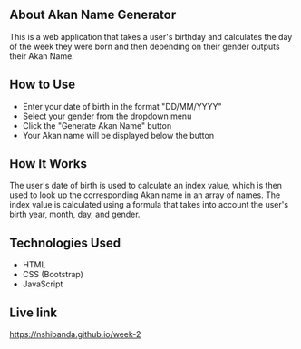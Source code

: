 ## About Akan Name Generator
This is a web application that takes a user's birthday and calculates the day of the week they were born and then depending on their gender outputs their Akan Name.
## How to Use
- Enter your date of birth in the format "DD/MM/YYYY"
- Select your gender from the dropdown menu
- Click the "Generate Akan Name" button
- Your Akan name will be displayed below the button
## How It Works
The user's date of birth is used to calculate an index value, which is then used to look up the corresponding Akan name in an array of names. The index value is calculated using a formula that takes into account the user's birth year, month, day, and gender.
## Technologies Used
- HTML
- CSS (Bootstrap)
- JavaScript
## Live link
https://nshibanda.github.io/week-2
